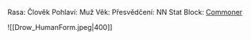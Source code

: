 Rasa: Člověk
Pohlaví: Muž
Věk: 
Přesvědčení: NN
Stat Block: [Commoner](https://5e.tools/bestiary.html#commoner_mm)

![[Drow_HumanForm.jpeg|400]]
